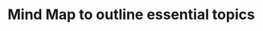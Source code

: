 # Mind Map to outline essential topics

<style>
* {
  margin: 0;
  padding: 0;
}
#mindmap {
  display: block;
  width: 70vw;
  height: 80vh;
}
</style>
<link rel="stylesheet" href="https://cdn.jsdelivr.net/npm/markmap-toolbar@0.15.4/dist/style.css">

<svg id="mindmap"></svg>
<script src="https://cdn.jsdelivr.net/npm/d3@7.8.5/dist/d3.min.js"></script><script src="https://cdn.jsdelivr.net/npm/markmap-view@0.15.4/dist/browser/index.js"></script><script src="https://cdn.jsdelivr.net/npm/markmap-toolbar@0.15.4/dist/index.js"></script><script>(()=>{setTimeout(()=>{const{markmap:M,mm:ge}=window,me=new M.Toolbar;me.attach(ge);const fe=me.render();fe.setAttribute("style","position:absolute;bottom:20px;right:20px"),document.body.append(fe)})})()</script><script>((F,I,R,H)=>{const X=F();window.mm=X.Markmap.create("svg#mindmap",(I||X.deriveOptions)(H),R)})(()=>window.markmap,null,{"type":"list_item","depth":0,"payload":{"lines":[0,1]},"content":"AWS Cloud Practitioner Study Notes","children":[{"type":"list_item","depth":1,"payload":{"lines":[1,2]},"content":"<a href=\"https://kananinirav.com/study-guide.html\">Study Guide</a>","children":[]},{"type":"list_item","depth":1,"payload":{"lines":[2,3]},"content":"<a href=\"https://kananinirav.com/sections/cloud_computing.html#cloud-computing\">Cloud Computing</a>","children":[{"type":"list_item","depth":2,"payload":{"lines":[3,4]},"content":"<a href=\"https://kananinirav.com/sections/cloud_computing.html#what-is-cloud-computing\">What is Cloud Computing?</a>","children":[{"type":"list_item","depth":3,"payload":{"lines":[4,5]},"content":"<a href=\"https://kananinirav.com/sections/cloud_computing.html#the-deployment-models-of-the-cloud\">The Deployment Models of the Cloud</a>","children":[]},{"type":"list_item","depth":3,"payload":{"lines":[5,6]},"content":"<a href=\"https://kananinirav.com/sections/cloud_computing.html#the-five-characteristics-of-cloud-computing\">The Five Characteristics of Cloud Computing</a>","children":[]},{"type":"list_item","depth":3,"payload":{"lines":[6,7]},"content":"<a href=\"https://kananinirav.com/sections/cloud_computing.html#six-advantages-of-cloud-computing\">Six Advantages of Cloud Computing</a>","children":[]},{"type":"list_item","depth":3,"payload":{"lines":[7,8]},"content":"<a href=\"https://kananinirav.com/sections/cloud_computing.html#problems-solved-by-the-cloud\">Problems solved by the Cloud</a>","children":[]},{"type":"list_item","depth":3,"payload":{"lines":[8,9]},"content":"<a href=\"https://kananinirav.com/sections/cloud_computing.html#types-of-cloud-computing\">Types of Cloud Computing</a>","children":[]},{"type":"list_item","depth":3,"payload":{"lines":[9,10]},"content":"<a href=\"https://kananinirav.com/sections/cloud_computing.html#example-of-cloud-computing-types\">Example of Cloud Computing Types</a>","children":[]},{"type":"list_item","depth":3,"payload":{"lines":[10,11]},"content":"<a href=\"https://kananinirav.com/sections/cloud_computing.html#pricing-of-the-cloud--quick-overview\">Pricing of the Cloud – Quick Overview</a>","children":[]},{"type":"list_item","depth":3,"payload":{"lines":[11,12]},"content":"<a href=\"https://kananinirav.com/sections/cloud_computing.html#aws-cloud-use-cases\">AWS Cloud Use Cases</a>","children":[]}]},{"type":"list_item","depth":2,"payload":{"lines":[12,13]},"content":"<a href=\"https://kananinirav.com/sections/cloud_computing.html#aws-global-infrastructure\">AWS Global Infrastructure</a>","children":[{"type":"list_item","depth":3,"payload":{"lines":[13,14]},"content":"<a href=\"https://kananinirav.com/sections/cloud_computing.html#aws-regions\">AWS Regions</a>","children":[]},{"type":"list_item","depth":3,"payload":{"lines":[14,15]},"content":"<a href=\"https://kananinirav.com/sections/cloud_computing.html#how-to-choose-an-aws-region\">How to choose an AWS Region?</a>","children":[]},{"type":"list_item","depth":3,"payload":{"lines":[15,16]},"content":"<a href=\"https://kananinirav.com/sections/cloud_computing.html#aws-availability-zones\">AWS Availability Zones</a>","children":[]},{"type":"list_item","depth":3,"payload":{"lines":[16,17]},"content":"<a href=\"https://kananinirav.com/sections/cloud_computing.html#aws-points-of-presence-edge-locations\">AWS Points of Presence (Edge Locations)</a>","children":[]}]},{"type":"list_item","depth":2,"payload":{"lines":[17,18]},"content":"<a href=\"https://kananinirav.com/sections/cloud_computing.html#tour-of-the-aws-console\">Tour of the AWS Console</a>","children":[]},{"type":"list_item","depth":2,"payload":{"lines":[18,19]},"content":"<a href=\"https://kananinirav.com/sections/cloud_computing.html#shared-responsibility-model\">Shared Responsibility Model</a>","children":[]}]},{"type":"list_item","depth":1,"payload":{"lines":[19,20]},"content":"<a href=\"https://kananinirav.com/sections/iam.html#iam-identity-access--management\">IAM: Identity Access &amp; Management</a>","children":[{"type":"list_item","depth":2,"payload":{"lines":[20,21]},"content":"<a href=\"https://kananinirav.com/sections/iam.html#what-is-iam\">What Is IAM?</a>","children":[{"type":"list_item","depth":3,"payload":{"lines":[21,22]},"content":"<a href=\"https://kananinirav.com/sections/iam.html#iam-users--groups\">IAM: Users &amp; Groups</a>","children":[]},{"type":"list_item","depth":3,"payload":{"lines":[22,23]},"content":"<a href=\"https://kananinirav.com/sections/iam.html#iam-permissions\">IAM: Permissions</a>","children":[]},{"type":"list_item","depth":3,"payload":{"lines":[23,24]},"content":"<a href=\"https://kananinirav.com/sections/iam.html#iam-policies-inheritance\">IAM Policies Inheritance</a>","children":[]},{"type":"list_item","depth":3,"payload":{"lines":[24,25]},"content":"<a href=\"https://kananinirav.com/sections/iam.html#iam-policies-structure\">IAM Policies Structure</a>","children":[]},{"type":"list_item","depth":3,"payload":{"lines":[25,26]},"content":"<a href=\"https://kananinirav.com/sections/iam.html#iam--password-policy\">IAM – Password Policy</a>","children":[]},{"type":"list_item","depth":3,"payload":{"lines":[26,27]},"content":"<a href=\"https://kananinirav.com/sections/iam.html#iam-roles-for-services\">IAM Roles for Services</a>","children":[]},{"type":"list_item","depth":3,"payload":{"lines":[27,28]},"content":"<a href=\"https://kananinirav.com/sections/iam.html#iam-security-tools\">IAM Security Tools</a>","children":[]},{"type":"list_item","depth":3,"payload":{"lines":[28,29]},"content":"<a href=\"https://kananinirav.com/sections/iam.html#iam-guidelines--best-practices\">IAM Guidelines &amp; Best Practices</a>","children":[]},{"type":"list_item","depth":3,"payload":{"lines":[29,30]},"content":"<a href=\"https://kananinirav.com/sections/iam.html#shared-responsibility-model-for-iam\">Shared Responsibility Model for IAM</a>","children":[]}]},{"type":"list_item","depth":2,"payload":{"lines":[30,31]},"content":"<a href=\"https://kananinirav.com/sections/iam.html#multi-factor-authentication---mfa\">Multi Factor Authentication - MFA</a>","children":[]},{"type":"list_item","depth":2,"payload":{"lines":[31,32]},"content":"<a href=\"https://kananinirav.com/sections/iam.html#mfa-devices-options-in-aws\">MFA devices options in AWS</a>","children":[]},{"type":"list_item","depth":2,"payload":{"lines":[32,33]},"content":"<a href=\"https://kananinirav.com/sections/iam.html#how-can-users-access-aws-\">How can users access AWS ?</a>","children":[]},{"type":"list_item","depth":2,"payload":{"lines":[33,34]},"content":"<a href=\"https://kananinirav.com/sections/iam.html#whats-the-aws-cli\">What’s the AWS CLI?</a>","children":[]},{"type":"list_item","depth":2,"payload":{"lines":[34,35]},"content":"<a href=\"https://kananinirav.com/sections/iam.html#whats-the-aws-sdk\">What’s the AWS SDK?</a>","children":[]},{"type":"list_item","depth":2,"payload":{"lines":[35,36]},"content":"<a href=\"https://kananinirav.com/sections/iam.html#iam-section--summary\">IAM Section – Summary</a>","children":[]}]},{"type":"list_item","depth":1,"payload":{"lines":[36,37]},"content":"<a href=\"https://kananinirav.com/sections/ec2.html#ec2-virtual-machines\">EC2: Virtual Machines</a>","children":[{"type":"list_item","depth":2,"payload":{"lines":[37,38]},"content":"<a href=\"https://kananinirav.com/sections/ec2.html#what-is-amazon-ec2\">What is Amazon EC2?</a>","children":[{"type":"list_item","depth":3,"payload":{"lines":[38,39]},"content":"<a href=\"https://kananinirav.com/sections/ec2.html#ec2-sizing--configuration-options\">EC2 sizing &amp; configuration options</a>","children":[]},{"type":"list_item","depth":3,"payload":{"lines":[39,40]},"content":"<a href=\"https://kananinirav.com/sections/ec2.html#ec2-user-data\">EC2 User Data</a>","children":[]},{"type":"list_item","depth":3,"payload":{"lines":[40,41]},"content":"<a href=\"https://kananinirav.com/sections/ec2.html#ec2-instance-types---overview\">EC2 Instance Types - Overview</a>","children":[{"type":"list_item","depth":4,"payload":{"lines":[41,42]},"content":"<a href=\"https://kananinirav.com/sections/ec2.html#general-purpose\">General Purpose</a>","children":[]},{"type":"list_item","depth":4,"payload":{"lines":[42,43]},"content":"<a href=\"https://kananinirav.com/sections/ec2.html#compute-optimized\">Compute Optimized</a>","children":[]},{"type":"list_item","depth":4,"payload":{"lines":[43,44]},"content":"<a href=\"https://kananinirav.com/sections/ec2.html#memory-optimized\">Memory Optimized</a>","children":[]},{"type":"list_item","depth":4,"payload":{"lines":[44,45]},"content":"<a href=\"https://kananinirav.com/sections/ec2.html#storage-optimized\">Storage Optimized</a>","children":[]}]},{"type":"list_item","depth":3,"payload":{"lines":[45,46]},"content":"<a href=\"https://kananinirav.com/sections/ec2.html#ec2-instance-types-example\">EC2 Instance Types: example</a>","children":[]}]},{"type":"list_item","depth":2,"payload":{"lines":[46,47]},"content":"<a href=\"https://kananinirav.com/sections/ec2.html#introduction-to-security-groups\">Introduction to Security Groups</a>","children":[{"type":"list_item","depth":3,"payload":{"lines":[47,48]},"content":"<a href=\"https://kananinirav.com/sections/ec2.html#deeper-dive\">Deeper Dive</a>","children":[]},{"type":"list_item","depth":3,"payload":{"lines":[48,49]},"content":"<a href=\"https://kananinirav.com/sections/ec2.html#security-groups-diagram\">Security Groups Diagram</a>","children":[]},{"type":"list_item","depth":3,"payload":{"lines":[49,50]},"content":"<a href=\"https://kananinirav.com/sections/ec2.html#good-to-know\">Good to know</a>","children":[]}]},{"type":"list_item","depth":2,"payload":{"lines":[50,51]},"content":"<a href=\"https://kananinirav.com/sections/ec2.html#classic-ports-to-know\">Classic Ports to know</a>","children":[]},{"type":"list_item","depth":2,"payload":{"lines":[51,52]},"content":"<a href=\"https://kananinirav.com/sections/ec2.html#ec2-instance-launch-types\">EC2 Instance Launch Types</a>","children":[{"type":"list_item","depth":3,"payload":{"lines":[52,53]},"content":"<a href=\"https://kananinirav.com/sections/ec2.html#on-demand-instance\">On Demand Instance</a>","children":[]},{"type":"list_item","depth":3,"payload":{"lines":[53,54]},"content":"<a href=\"https://kananinirav.com/sections/ec2.html#reserved-instances\">Reserved Instances</a>","children":[]},{"type":"list_item","depth":3,"payload":{"lines":[54,55]},"content":"<a href=\"https://kananinirav.com/sections/ec2.html#savings-plans\">Savings Plans</a>","children":[]},{"type":"list_item","depth":3,"payload":{"lines":[55,56]},"content":"<a href=\"https://kananinirav.com/sections/ec2.html#spot-instances\">Spot Instances</a>","children":[]},{"type":"list_item","depth":3,"payload":{"lines":[56,57]},"content":"<a href=\"https://kananinirav.com/sections/ec2.html#dedicated-hosts\">Dedicated Hosts</a>","children":[]},{"type":"list_item","depth":3,"payload":{"lines":[57,58]},"content":"<a href=\"https://kananinirav.com/sections/ec2.html#dedicated-instances\">Dedicated Instances</a>","children":[]},{"type":"list_item","depth":3,"payload":{"lines":[58,59]},"content":"<a href=\"https://kananinirav.com/sections/ec2.html#capacity-reservations\">Capacity Reservations</a>","children":[]}]},{"type":"list_item","depth":2,"payload":{"lines":[59,60]},"content":"<a href=\"https://kananinirav.com/sections/ec2.html#which-purchasing-option-is-right-for-me\">Which purchasing option is right for me?</a>","children":[]},{"type":"list_item","depth":2,"payload":{"lines":[60,61]},"content":"<a href=\"https://kananinirav.com/sections/ec2.html#price-comparison-example--m4large--us-east-1\">Price Comparison Example – m4.large – us-east-1</a>","children":[]},{"type":"list_item","depth":2,"payload":{"lines":[61,62]},"content":"<a href=\"https://kananinirav.com/sections/ec2.html#shared-responsibility-model-for-ec2\">Shared Responsibility Model for EC2</a>","children":[]},{"type":"list_item","depth":2,"payload":{"lines":[62,63]},"content":"<a href=\"https://kananinirav.com/sections/ec2.html#ec2-section--summary\">EC2 Section – Summary</a>","children":[]}]},{"type":"list_item","depth":1,"payload":{"lines":[63,64]},"content":"<a href=\"https://kananinirav.com/sections/ec2_storage.html#ec2-instance-storage\">EC2 Instance Storage</a>","children":[{"type":"list_item","depth":2,"payload":{"lines":[64,65]},"content":"<a href=\"https://kananinirav.com/sections/ec2_storage.html#ebs-volumes\">EBS Volumes</a>","children":[{"type":"list_item","depth":3,"payload":{"lines":[65,66]},"content":"<a href=\"https://kananinirav.com/sections/ec2_storage.html#whats-an-ebs-volume\">What’s an EBS Volume?</a>","children":[]},{"type":"list_item","depth":3,"payload":{"lines":[66,67]},"content":"<a href=\"https://kananinirav.com/sections/ec2_storage.html#ebs-volume\">EBS Volume</a>","children":[]},{"type":"list_item","depth":3,"payload":{"lines":[67,68]},"content":"<a href=\"https://kananinirav.com/sections/ec2_storage.html#ebs--delete-on-termination-attribute\">EBS – Delete on Termination attribute</a>","children":[]},{"type":"list_item","depth":3,"payload":{"lines":[68,69]},"content":"<a href=\"https://kananinirav.com/sections/ec2_storage.html#ebs-snapshots\">EBS Snapshots</a>","children":[]},{"type":"list_item","depth":3,"payload":{"lines":[69,70]},"content":"<a href=\"https://kananinirav.com/sections/ec2_storage.html#ebs-snapshots-features\">EBS Snapshots Features</a>","children":[]}]},{"type":"list_item","depth":2,"payload":{"lines":[70,71]},"content":"<a href=\"https://kananinirav.com/sections/ec2_storage.html#efs-elastic-file-system\">EFS: Elastic File System</a>","children":[]},{"type":"list_item","depth":2,"payload":{"lines":[71,72]},"content":"<a href=\"https://kananinirav.com/sections/ec2_storage.html#efs-infrequent-access-efs-ia\">EFS Infrequent Access (EFS-IA)</a>","children":[]},{"type":"list_item","depth":2,"payload":{"lines":[72,73]},"content":"<a href=\"https://kananinirav.com/sections/ec2_storage.html#amazon-fsx--overview\">Amazon FSx – Overview</a>","children":[{"type":"list_item","depth":3,"payload":{"lines":[73,74]},"content":"<a href=\"https://kananinirav.com/sections/ec2_storage.html#amazon-fsx-for-windows-file-server\">Amazon FSx for Windows File Server</a>","children":[]},{"type":"list_item","depth":3,"payload":{"lines":[74,75]},"content":"<a href=\"https://kananinirav.com/sections/ec2_storage.html#amazon-fsx-for-lustre\">Amazon FSx for Lustre</a>","children":[]}]},{"type":"list_item","depth":2,"payload":{"lines":[75,76]},"content":"<a href=\"https://kananinirav.com/sections/ec2_storage.html#ec2-instance-store\">EC2 Instance Store</a>","children":[]},{"type":"list_item","depth":2,"payload":{"lines":[76,77]},"content":"<a href=\"https://kananinirav.com/sections/ec2_storage.html#shared-responsibility-model-for-ec2-storage\">Shared Responsibility Model for EC2 Storage</a>","children":[]},{"type":"list_item","depth":2,"payload":{"lines":[77,78]},"content":"<a href=\"https://kananinirav.com/sections/ec2_storage.html#ami-overview\">AMI Overview</a>","children":[{"type":"list_item","depth":3,"payload":{"lines":[78,79]},"content":"<a href=\"https://kananinirav.com/sections/ec2_storage.html#ami-process-from-an-ec2-instance\">AMI Process (from an EC2 instance)</a>","children":[]}]},{"type":"list_item","depth":2,"payload":{"lines":[79,80]},"content":"<a href=\"https://kananinirav.com/sections/ec2_storage.html#ec2-image-builder\">EC2 Image Builder</a>","children":[]}]},{"type":"list_item","depth":1,"payload":{"lines":[80,81]},"content":"<a href=\"https://kananinirav.com/sections/elb_asg.html#elastic-load-balancing--auto-scaling-groups\">Elastic Load Balancing &amp; Auto Scaling Groups</a>","children":[{"type":"list_item","depth":2,"payload":{"lines":[81,82]},"content":"<a href=\"https://kananinirav.com/sections/elb_asg.html#scalability--high-availability\">Scalability &amp; High Availability</a>","children":[]},{"type":"list_item","depth":2,"payload":{"lines":[82,83]},"content":"<a href=\"https://kananinirav.com/sections/elb_asg.html#vertical-scalability\">Vertical Scalability</a>","children":[]},{"type":"list_item","depth":2,"payload":{"lines":[83,84]},"content":"<a href=\"https://kananinirav.com/sections/elb_asg.html#horizontal-scalability\">Horizontal Scalability</a>","children":[]},{"type":"list_item","depth":2,"payload":{"lines":[84,85]},"content":"<a href=\"https://kananinirav.com/sections/elb_asg.html#high-availability\">High Availability</a>","children":[]},{"type":"list_item","depth":2,"payload":{"lines":[85,86]},"content":"<a href=\"https://kananinirav.com/sections/elb_asg.html#high-availability--scalability-for-ec2\">High Availability &amp; Scalability For EC2</a>","children":[]},{"type":"list_item","depth":2,"payload":{"lines":[86,87]},"content":"<a href=\"https://kananinirav.com/sections/elb_asg.html#scalability-vs-elasticity-vs-agility\">Scalability vs Elasticity (vs Agility)</a>","children":[]},{"type":"list_item","depth":2,"payload":{"lines":[87,88]},"content":"<a href=\"https://kananinirav.com/sections/elb_asg.html#what-is-load-balancing\">What is load balancing?</a>","children":[{"type":"list_item","depth":3,"payload":{"lines":[88,89]},"content":"<a href=\"https://kananinirav.com/sections/elb_asg.html#why-use-a-load-balancer\">Why use a load balancer?</a>","children":[]},{"type":"list_item","depth":3,"payload":{"lines":[89,90]},"content":"<a href=\"https://kananinirav.com/sections/elb_asg.html#why-use-an-elastic-load-balancer\">Why use an Elastic Load Balancer?</a>","children":[]}]},{"type":"list_item","depth":2,"payload":{"lines":[90,91]},"content":"<a href=\"https://kananinirav.com/sections/elb_asg.html#whats-an-auto-scaling-group\">What’s an Auto Scaling Group?</a>","children":[{"type":"list_item","depth":3,"payload":{"lines":[91,92]},"content":"<a href=\"https://kananinirav.com/sections/elb_asg.html#auto-scaling-groups-scaling-strategies\">Auto Scaling Groups Scaling Strategies</a>","children":[]}]},{"type":"list_item","depth":2,"payload":{"lines":[92,93]},"content":"<a href=\"https://kananinirav.com/sections/elb_asg.html#elb--asg-summary\">ELB &amp; ASG Summary</a>","children":[]}]},{"type":"list_item","depth":1,"payload":{"lines":[93,94]},"content":"<a href=\"https://kananinirav.com/sections/s3.html#amazon-s3\">Amazon S3</a>","children":[{"type":"list_item","depth":2,"payload":{"lines":[94,95]},"content":"<a href=\"https://kananinirav.com/sections/s3.html#s3-use-cases\">S3 Use cases</a>","children":[]},{"type":"list_item","depth":2,"payload":{"lines":[95,96]},"content":"<a href=\"https://kananinirav.com/sections/s3.html#amazon-s3-overview---buckets\">Amazon S3 Overview - Buckets</a>","children":[]},{"type":"list_item","depth":2,"payload":{"lines":[96,97]},"content":"<a href=\"https://kananinirav.com/sections/s3.html#amazon-s3-overview---objects\">Amazon S3 Overview - Objects</a>","children":[]},{"type":"list_item","depth":2,"payload":{"lines":[97,98]},"content":"<a href=\"https://kananinirav.com/sections/s3.html#s3-security\">S3 Security</a>","children":[]},{"type":"list_item","depth":2,"payload":{"lines":[98,99]},"content":"<a href=\"https://kananinirav.com/sections/s3.html#s3-bucket-policies\">S3 Bucket Policies</a>","children":[]},{"type":"list_item","depth":2,"payload":{"lines":[99,100]},"content":"<a href=\"https://kananinirav.com/sections/s3.html#bucket-settings-for-block-public-access\">Bucket settings for Block Public Access</a>","children":[]},{"type":"list_item","depth":2,"payload":{"lines":[100,101]},"content":"<a href=\"https://kananinirav.com/sections/s3.html#s3-websites\">S3 Websites</a>","children":[]},{"type":"list_item","depth":2,"payload":{"lines":[101,102]},"content":"<a href=\"https://kananinirav.com/sections/s3.html#s3---versioning\">S3 - Versioning</a>","children":[]},{"type":"list_item","depth":2,"payload":{"lines":[102,103]},"content":"<a href=\"https://kananinirav.com/sections/s3.html#s3-access-logs\">S3 Access Logs</a>","children":[]},{"type":"list_item","depth":2,"payload":{"lines":[103,104]},"content":"<a href=\"https://kananinirav.com/sections/s3.html#s3-replication-crr--srr\">S3 Replication (CRR &amp; SRR)</a>","children":[]},{"type":"list_item","depth":2,"payload":{"lines":[104,105]},"content":"<a href=\"https://kananinirav.com/sections/s3.html#s3-storage-classes\">S3 Storage Classes</a>","children":[{"type":"list_item","depth":3,"payload":{"lines":[105,106]},"content":"<a href=\"https://kananinirav.com/sections/s3.html#s3-durability-and-availability\">S3 Durability and Availability</a>","children":[]},{"type":"list_item","depth":3,"payload":{"lines":[106,107]},"content":"<a href=\"https://kananinirav.com/sections/s3.html#s3-standard-general-purpose\">S3 Standard General Purpose</a>","children":[]},{"type":"list_item","depth":3,"payload":{"lines":[107,108]},"content":"<a href=\"https://kananinirav.com/sections/s3.html#s3-storage-classes---infrequent-access\">S3 Storage Classes - Infrequent Access</a>","children":[{"type":"list_item","depth":4,"payload":{"lines":[108,109]},"content":"<a href=\"https://kananinirav.com/sections/s3.html#s3-standard-infrequent-access-s3-standard-ia\">S3 Standard Infrequent Access (S3 Standard-IA)</a>","children":[]},{"type":"list_item","depth":4,"payload":{"lines":[109,110]},"content":"<a href=\"https://kananinirav.com/sections/s3.html#s3-one-zone-infrequent-access-s3-one-zone-ia\">S3 One Zone Infrequent Access (S3 One Zone-IA)</a>","children":[]}]},{"type":"list_item","depth":3,"payload":{"lines":[110,111]},"content":"<a href=\"https://kananinirav.com/sections/s3.html#amazon-s3-glacier-storage-classes\">Amazon S3 Glacier Storage Classes</a>","children":[{"type":"list_item","depth":4,"payload":{"lines":[111,112]},"content":"<a href=\"https://kananinirav.com/sections/s3.html#amazon-s3-glacier-instant-retrieval\">Amazon S3 Glacier Instant Retrieval</a>","children":[]},{"type":"list_item","depth":4,"payload":{"lines":[112,113]},"content":"<a href=\"https://kananinirav.com/sections/s3.html#amazon-s3-glacier-flexible-retrieval-formerly-amazon-s3-glacier\">Amazon S3 Glacier Flexible Retrieval (formerly Amazon S3 Glacier)</a>","children":[]},{"type":"list_item","depth":4,"payload":{"lines":[113,114]},"content":"<a href=\"https://kananinirav.com/sections/s3.html#amazon-s3-glacier-deep-archive---for-long-term-storage\">Amazon S3 Glacier Deep Archive - for long term storage</a>","children":[]}]},{"type":"list_item","depth":3,"payload":{"lines":[114,115]},"content":"<a href=\"https://kananinirav.com/sections/s3.html#s3-intelligent-tiering\">S3 Intelligent-Tiering</a>","children":[]}]},{"type":"list_item","depth":2,"payload":{"lines":[115,116]},"content":"<a href=\"https://kananinirav.com/sections/s3.html#s3-object-lock--glacier-vault-lock\">S3 Object Lock &amp; Glacier Vault Lock</a>","children":[]},{"type":"list_item","depth":2,"payload":{"lines":[116,117]},"content":"<a href=\"https://kananinirav.com/sections/s3.html#shared-responsibility-model-for-s3\">Shared Responsibility Model for S3</a>","children":[]},{"type":"list_item","depth":2,"payload":{"lines":[117,118]},"content":"<a href=\"https://kananinirav.com/sections/s3.html#aws-snow-family\">AWS Snow Family</a>","children":[{"type":"list_item","depth":3,"payload":{"lines":[118,119]},"content":"<a href=\"https://kananinirav.com/sections/s3.html#data-migrations-with-aws-snow-family\">Data Migrations with AWS Snow Family</a>","children":[]},{"type":"list_item","depth":3,"payload":{"lines":[119,120]},"content":"<a href=\"https://kananinirav.com/sections/s3.html#time-to-transfer\">Time to Transfer</a>","children":[]},{"type":"list_item","depth":3,"payload":{"lines":[120,121]},"content":"<a href=\"https://kananinirav.com/sections/s3.html#snowball-edge-for-data-transfers\">Snowball Edge (for data transfers)</a>","children":[]},{"type":"list_item","depth":3,"payload":{"lines":[121,122]},"content":"<a href=\"https://kananinirav.com/sections/s3.html#aws-snowcone\">AWS Snowcone</a>","children":[]},{"type":"list_item","depth":3,"payload":{"lines":[122,123]},"content":"<a href=\"https://kananinirav.com/sections/s3.html#aws-snowmobile\">AWS Snowmobile</a>","children":[]},{"type":"list_item","depth":3,"payload":{"lines":[123,124]},"content":"<a href=\"https://kananinirav.com/sections/s3.html#snow-family---usage-process\">Snow Family - Usage Process</a>","children":[]}]},{"type":"list_item","depth":2,"payload":{"lines":[124,125]},"content":"<a href=\"https://kananinirav.com/sections/s3.html#what-is-edge-computing\">What is Edge Computing?</a>","children":[]},{"type":"list_item","depth":2,"payload":{"lines":[125,126]},"content":"<a href=\"https://kananinirav.com/sections/s3.html#snow-family---edge-computing\">Snow Family - Edge Computing</a>","children":[]},{"type":"list_item","depth":2,"payload":{"lines":[126,127]},"content":"<a href=\"https://kananinirav.com/sections/s3.html#aws-opshub\">AWS OpsHub</a>","children":[]},{"type":"list_item","depth":2,"payload":{"lines":[127,128]},"content":"<a href=\"https://kananinirav.com/sections/s3.html#hybrid-cloud-for-storage\">Hybrid Cloud for Storage</a>","children":[]},{"type":"list_item","depth":2,"payload":{"lines":[128,129]},"content":"<a href=\"https://kananinirav.com/sections/s3.html#aws-storage-gateway\">AWS Storage Gateway</a>","children":[]},{"type":"list_item","depth":2,"payload":{"lines":[129,130]},"content":"<a href=\"https://kananinirav.com/sections/s3.html#amazon-s3---summary\">Amazon S3 - Summary</a>","children":[]}]},{"type":"list_item","depth":1,"payload":{"lines":[130,131]},"content":"<a href=\"https://kananinirav.com/sections/databases.html#databases--analytics\">Databases &amp; Analytics</a>","children":[{"type":"list_item","depth":2,"payload":{"lines":[131,132]},"content":"<a href=\"https://kananinirav.com/sections/databases.html#databases-intro\">Databases Intro</a>","children":[]},{"type":"list_item","depth":2,"payload":{"lines":[132,133]},"content":"<a href=\"https://kananinirav.com/sections/databases.html#relational-databases\">Relational Databases</a>","children":[]},{"type":"list_item","depth":2,"payload":{"lines":[133,134]},"content":"<a href=\"https://kananinirav.com/sections/databases.html#nosql-databases\">NoSQL Databases</a>","children":[{"type":"list_item","depth":3,"payload":{"lines":[134,135]},"content":"<a href=\"https://kananinirav.com/sections/databases.html#nosql-data-example-json\">NoSQL data example: JSON</a>","children":[]}]},{"type":"list_item","depth":2,"payload":{"lines":[135,136]},"content":"<a href=\"https://kananinirav.com/sections/databases.html#databases--shared-responsibility-on-aws\">Databases &amp; Shared Responsibility on AWS</a>","children":[]},{"type":"list_item","depth":2,"payload":{"lines":[136,137]},"content":"<a href=\"https://kananinirav.com/sections/databases.html#aws-rds-overview\">AWS RDS Overview</a>","children":[{"type":"list_item","depth":3,"payload":{"lines":[137,138]},"content":"<a href=\"https://kananinirav.com/sections/databases.html#advantage-over-using-rds-versus-deploying-db-on-ec2\">Advantage over using RDS versus deploying DB on EC2</a>","children":[]},{"type":"list_item","depth":3,"payload":{"lines":[138,139]},"content":"<a href=\"https://kananinirav.com/sections/databases.html#rds-deployments-read-replicas-multi-az\">RDS Deployments: Read Replicas, Multi-AZ</a>","children":[]},{"type":"list_item","depth":3,"payload":{"lines":[139,140]},"content":"<a href=\"https://kananinirav.com/sections/databases.html#rds-deployments-multi-region\">RDS Deployments: Multi-Region</a>","children":[]}]},{"type":"list_item","depth":2,"payload":{"lines":[140,141]},"content":"<a href=\"https://kananinirav.com/sections/databases.html#amazon-aurora\">Amazon Aurora</a>","children":[]},{"type":"list_item","depth":2,"payload":{"lines":[141,142]},"content":"<a href=\"https://kananinirav.com/sections/databases.html#amazon-elasticache-overview\">Amazon ElastiCache Overview</a>","children":[]},{"type":"list_item","depth":2,"payload":{"lines":[142,143]},"content":"<a href=\"https://kananinirav.com/sections/databases.html#dynamodb\">DynamoDB</a>","children":[{"type":"list_item","depth":3,"payload":{"lines":[143,144]},"content":"<a href=\"https://kananinirav.com/sections/databases.html#dynamodb-accelerator---dax\">DynamoDB Accelerator - DAX</a>","children":[]},{"type":"list_item","depth":3,"payload":{"lines":[144,145]},"content":"<a href=\"https://kananinirav.com/sections/databases.html#dynamodb---global-tables\">DynamoDB - Global Tables</a>","children":[]}]},{"type":"list_item","depth":2,"payload":{"lines":[145,146]},"content":"<a href=\"https://kananinirav.com/sections/databases.html#redshift-overview\">Redshift Overview</a>","children":[]},{"type":"list_item","depth":2,"payload":{"lines":[146,147]},"content":"<a href=\"https://kananinirav.com/sections/databases.html#amazon-emr\">Amazon EMR</a>","children":[]},{"type":"list_item","depth":2,"payload":{"lines":[147,148]},"content":"<a href=\"https://kananinirav.com/sections/databases.html#amazon-athena\">Amazon Athena</a>","children":[]},{"type":"list_item","depth":2,"payload":{"lines":[148,149]},"content":"<a href=\"https://kananinirav.com/sections/databases.html#amazon-quicksight\">Amazon QuickSight</a>","children":[]},{"type":"list_item","depth":2,"payload":{"lines":[149,150]},"content":"<a href=\"https://kananinirav.com/sections/databases.html#documentdb\">DocumentDB</a>","children":[]},{"type":"list_item","depth":2,"payload":{"lines":[150,151]},"content":"<a href=\"https://kananinirav.com/sections/databases.html#amazon-neptune\">Amazon Neptune</a>","children":[]},{"type":"list_item","depth":2,"payload":{"lines":[151,152]},"content":"<a href=\"https://kananinirav.com/sections/databases.html#amazon-qldb\">Amazon QLDB</a>","children":[]},{"type":"list_item","depth":2,"payload":{"lines":[152,153]},"content":"<a href=\"https://kananinirav.com/sections/databases.html#amazon-managed-blockchain\">Amazon Managed Blockchain</a>","children":[]},{"type":"list_item","depth":2,"payload":{"lines":[153,154]},"content":"<a href=\"https://kananinirav.com/sections/databases.html#aws-glue\">AWS Glue</a>","children":[]},{"type":"list_item","depth":2,"payload":{"lines":[154,155]},"content":"<a href=\"https://kananinirav.com/sections/databases.html#dms---database-migration-service\">DMS - Database Migration Service</a>","children":[]},{"type":"list_item","depth":2,"payload":{"lines":[155,156]},"content":"<a href=\"https://kananinirav.com/sections/databases.html#databases--analytics-summary\">Databases &amp; Analytics Summary</a>","children":[]}]},{"type":"list_item","depth":1,"payload":{"lines":[156,157]},"content":"<a href=\"https://kananinirav.com/sections/other_compute.html#other-compute\">Other Compute</a>","children":[{"type":"list_item","depth":2,"payload":{"lines":[157,158]},"content":"<a href=\"https://kananinirav.com/sections/other_compute.html#what-is-docker\">What is Docker?</a>","children":[{"type":"list_item","depth":3,"payload":{"lines":[158,159]},"content":"<a href=\"https://kananinirav.com/sections/other_compute.html#where-docker-images-are-stored\">Where Docker images are stored?</a>","children":[]},{"type":"list_item","depth":3,"payload":{"lines":[159,160]},"content":"<a href=\"https://kananinirav.com/sections/other_compute.html#docker-versus-virtual-machines\">Docker versus Virtual Machines</a>","children":[]}]},{"type":"list_item","depth":2,"payload":{"lines":[160,161]},"content":"<a href=\"https://kananinirav.com/sections/other_compute.html#ecs\">ECS</a>","children":[]},{"type":"list_item","depth":2,"payload":{"lines":[161,162]},"content":"<a href=\"https://kananinirav.com/sections/other_compute.html#fargate\">Fargate</a>","children":[]},{"type":"list_item","depth":2,"payload":{"lines":[162,163]},"content":"<a href=\"https://kananinirav.com/sections/other_compute.html#ecr\">ECR</a>","children":[]},{"type":"list_item","depth":2,"payload":{"lines":[163,164]},"content":"<a href=\"https://kananinirav.com/sections/other_compute.html#whats-serverless\">What’s serverless?</a>","children":[]},{"type":"list_item","depth":2,"payload":{"lines":[164,165]},"content":"<a href=\"https://kananinirav.com/sections/other_compute.html#why-aws-lambda-\">Why AWS Lambda ?</a>","children":[{"type":"list_item","depth":3,"payload":{"lines":[165,166]},"content":"<a href=\"https://kananinirav.com/sections/other_compute.html#benefits-of-aws-lambda\">Benefits of AWS Lambda</a>","children":[]},{"type":"list_item","depth":3,"payload":{"lines":[166,167]},"content":"<a href=\"https://kananinirav.com/sections/other_compute.html#aws-lambda-language-support\">AWS Lambda language support</a>","children":[]},{"type":"list_item","depth":3,"payload":{"lines":[167,168]},"content":"<a href=\"https://kananinirav.com/sections/other_compute.html#aws-lambda-pricing-example\">AWS Lambda Pricing: example</a>","children":[]}]},{"type":"list_item","depth":2,"payload":{"lines":[168,169]},"content":"<a href=\"https://kananinirav.com/sections/other_compute.html#amazon-api-gateway\">Amazon API Gateway</a>","children":[]},{"type":"list_item","depth":2,"payload":{"lines":[169,170]},"content":"<a href=\"https://kananinirav.com/sections/other_compute.html#aws-batch\">AWS Batch</a>","children":[]},{"type":"list_item","depth":2,"payload":{"lines":[170,171]},"content":"<a href=\"https://kananinirav.com/sections/other_compute.html#batch-vs-lambda\">Batch vs Lambda</a>","children":[]},{"type":"list_item","depth":2,"payload":{"lines":[171,172]},"content":"<a href=\"https://kananinirav.com/sections/other_compute.html#amazon-lightsail\">Amazon Lightsail</a>","children":[]},{"type":"list_item","depth":2,"payload":{"lines":[172,173]},"content":"<a href=\"https://kananinirav.com/sections/other_compute.html#lambda-summary\">Lambda Summary</a>","children":[]},{"type":"list_item","depth":2,"payload":{"lines":[173,174]},"content":"<a href=\"https://kananinirav.com/sections/other_compute.html#other-compute-summary\">Other Compute Summary</a>","children":[]}]},{"type":"list_item","depth":1,"payload":{"lines":[174,175]},"content":"<a href=\"https://kananinirav.com/sections/deploying.html#deploying-and-managing-infrastructure-at-scale\">Deploying and Managing Infrastructure at Scale</a>","children":[{"type":"list_item","depth":2,"payload":{"lines":[175,176]},"content":"<a href=\"https://kananinirav.com/sections/deploying.html#what-is-cloudformation\">What is CloudFormation?</a>","children":[{"type":"list_item","depth":3,"payload":{"lines":[176,177]},"content":"<a href=\"https://kananinirav.com/sections/deploying.html#benefits-of-aws-cloudformation\">Benefits of AWS CloudFormation</a>","children":[]},{"type":"list_item","depth":3,"payload":{"lines":[177,178]},"content":"<a href=\"https://kananinirav.com/sections/deploying.html#cloudformation-stack-designer\">CloudFormation Stack Designer</a>","children":[]}]},{"type":"list_item","depth":2,"payload":{"lines":[178,179]},"content":"<a href=\"https://kananinirav.com/sections/deploying.html#aws-cloud-development-kit-cdk\">AWS Cloud Development Kit (CDK)</a>","children":[{"type":"list_item","depth":3,"payload":{"lines":[179,180]},"content":"<a href=\"https://kananinirav.com/sections/deploying.html#example-of-aws-cdk-python\">Example of AWS CDK (Python)</a>","children":[]}]},{"type":"list_item","depth":2,"payload":{"lines":[180,181]},"content":"<a href=\"https://kananinirav.com/sections/deploying.html#developer-problems-on-aws\">Developer problems on AWS</a>","children":[]},{"type":"list_item","depth":2,"payload":{"lines":[181,182]},"content":"<a href=\"https://kananinirav.com/sections/deploying.html#typical-architecture-web-app-3-tier\">Typical architecture: Web App 3-tier</a>","children":[]},{"type":"list_item","depth":2,"payload":{"lines":[182,183]},"content":"<a href=\"https://kananinirav.com/sections/deploying.html#aws-elastic-beanstalk-overview\">AWS Elastic Beanstalk Overview</a>","children":[{"type":"list_item","depth":3,"payload":{"lines":[183,184]},"content":"<a href=\"https://kananinirav.com/sections/deploying.html#elastic-beanstalk-vs-cloudformation\">Elastic Beanstalk vs CloudFormation</a>","children":[]},{"type":"list_item","depth":3,"payload":{"lines":[184,185]},"content":"<a href=\"https://kananinirav.com/sections/deploying.html#elastic-beanstalk---health-monitoring\">Elastic Beanstalk - Health Monitoring</a>","children":[]}]},{"type":"list_item","depth":2,"payload":{"lines":[185,186]},"content":"<a href=\"https://kananinirav.com/sections/deploying.html#aws-codedeploy\">AWS CodeDeploy</a>","children":[]},{"type":"list_item","depth":2,"payload":{"lines":[186,187]},"content":"<a href=\"https://kananinirav.com/sections/deploying.html#aws-codecommit\">AWS CodeCommit</a>","children":[]},{"type":"list_item","depth":2,"payload":{"lines":[187,188]},"content":"<a href=\"https://kananinirav.com/sections/deploying.html#aws-codebuild\">AWS CodeBuild</a>","children":[]},{"type":"list_item","depth":2,"payload":{"lines":[188,189]},"content":"<a href=\"https://kananinirav.com/sections/deploying.html#aws-codepipeline\">AWS CodePipeline</a>","children":[]},{"type":"list_item","depth":2,"payload":{"lines":[189,190]},"content":"<a href=\"https://kananinirav.com/sections/deploying.html#aws-codeartifact\">AWS CodeArtifact</a>","children":[]},{"type":"list_item","depth":2,"payload":{"lines":[190,191]},"content":"<a href=\"https://kananinirav.com/sections/deploying.html#aws-codestar\">AWS CodeStar</a>","children":[]},{"type":"list_item","depth":2,"payload":{"lines":[191,192]},"content":"<a href=\"https://kananinirav.com/sections/deploying.html#aws-cloud9\">AWS Cloud9</a>","children":[]},{"type":"list_item","depth":2,"payload":{"lines":[192,193]},"content":"<a href=\"https://kananinirav.com/sections/deploying.html#aws-systems-manager-ssm\">AWS Systems Manager (SSM)</a>","children":[{"type":"list_item","depth":3,"payload":{"lines":[193,194]},"content":"<a href=\"https://kananinirav.com/sections/deploying.html#how-systems-manager-works\">How Systems Manager works</a>","children":[]},{"type":"list_item","depth":3,"payload":{"lines":[194,195]},"content":"<a href=\"https://kananinirav.com/sections/deploying.html#systems-manager---ssm-session-manager\">Systems Manager - SSM Session Manager</a>","children":[]}]},{"type":"list_item","depth":2,"payload":{"lines":[195,196]},"content":"<a href=\"https://kananinirav.com/sections/deploying.html#aws-opsworks\">AWS OpsWorks</a>","children":[{"type":"list_item","depth":3,"payload":{"lines":[196,197]},"content":"<a href=\"https://kananinirav.com/sections/deploying.html#opsworks-architecture\">OpsWorks Architecture</a>","children":[]}]},{"type":"list_item","depth":2,"payload":{"lines":[197,198]},"content":"<a href=\"https://kananinirav.com/sections/deploying.html#deployment---summary\">Deployment - Summary</a>","children":[]},{"type":"list_item","depth":2,"payload":{"lines":[198,199]},"content":"<a href=\"https://kananinirav.com/sections/deploying.html#developer-services---summary\">Developer Services - Summary</a>","children":[]}]},{"type":"list_item","depth":1,"payload":{"lines":[199,200]},"content":"<a href=\"https://kananinirav.com/sections/global_infrastructure.html#global-infrastructure\">Global Infrastructure</a>","children":[{"type":"list_item","depth":2,"payload":{"lines":[200,201]},"content":"<a href=\"https://kananinirav.com/sections/global_infrastructure.html#why-make-a-global-application\">Why make a global application?</a>","children":[{"type":"list_item","depth":3,"payload":{"lines":[201,202]},"content":"<a href=\"https://kananinirav.com/sections/global_infrastructure.html#global-aws-infrastructure\">Global AWS Infrastructure</a>","children":[]},{"type":"list_item","depth":3,"payload":{"lines":[202,203]},"content":"<a href=\"https://kananinirav.com/sections/global_infrastructure.html#global-applications-in-aws\">Global Applications in AWS</a>","children":[]}]},{"type":"list_item","depth":2,"payload":{"lines":[203,204]},"content":"<a href=\"https://kananinirav.com/sections/global_infrastructure.html#amazon-route-53-overview\">Amazon Route 53 Overview</a>","children":[{"type":"list_item","depth":3,"payload":{"lines":[204,205]},"content":"<a href=\"https://kananinirav.com/sections/global_infrastructure.html#route-53---diagram-for-a-record\">Route 53 - Diagram for A Record</a>","children":[]}]},{"type":"list_item","depth":2,"payload":{"lines":[205,206]},"content":"<a href=\"https://kananinirav.com/sections/global_infrastructure.html#route-53-routing-policies\">Route 53 Routing Policies</a>","children":[{"type":"list_item","depth":3,"payload":{"lines":[206,207]},"content":"<a href=\"https://kananinirav.com/sections/global_infrastructure.html#simple-routing-policy\">simple routing policy</a>","children":[]},{"type":"list_item","depth":3,"payload":{"lines":[207,208]},"content":"<a href=\"https://kananinirav.com/sections/global_infrastructure.html#weighted-routing-policy\">weighted routing policy</a>","children":[]},{"type":"list_item","depth":3,"payload":{"lines":[208,209]},"content":"<a href=\"https://kananinirav.com/sections/global_infrastructure.html#latency-routing-policy\">latency routing policy</a>","children":[]},{"type":"list_item","depth":3,"payload":{"lines":[209,210]},"content":"<a href=\"https://kananinirav.com/sections/global_infrastructure.html#failover-routing-policy\">failover routing policy</a>","children":[]}]},{"type":"list_item","depth":2,"payload":{"lines":[210,211]},"content":"<a href=\"https://kananinirav.com/sections/global_infrastructure.html#aws-cloudfront\">AWS CloudFront</a>","children":[{"type":"list_item","depth":3,"payload":{"lines":[211,212]},"content":"<a href=\"https://kananinirav.com/sections/global_infrastructure.html#cloudfront---origins\">CloudFront - Origins</a>","children":[]},{"type":"list_item","depth":3,"payload":{"lines":[212,213]},"content":"<a href=\"https://kananinirav.com/sections/global_infrastructure.html#cloudfront-vs-s3-cross-region-replication\">CloudFront vs S3 Cross Region Replication</a>","children":[]},{"type":"list_item","depth":3,"payload":{"lines":[213,214]},"content":"<a href=\"https://kananinirav.com/sections/global_infrastructure.html#s3-transfer-acceleration\">S3 Transfer Acceleration</a>","children":[]}]},{"type":"list_item","depth":2,"payload":{"lines":[214,215]},"content":"<a href=\"https://kananinirav.com/sections/global_infrastructure.html#aws-global-accelerator\">AWS Global Accelerator</a>","children":[{"type":"list_item","depth":3,"payload":{"lines":[215,216]},"content":"<a href=\"https://kananinirav.com/sections/global_infrastructure.html#aws-global-accelerator-vs-cloudfront\">AWS Global Accelerator vs CloudFront</a>","children":[]}]},{"type":"list_item","depth":2,"payload":{"lines":[216,217]},"content":"<a href=\"https://kananinirav.com/sections/global_infrastructure.html#aws-outposts\">AWS Outposts</a>","children":[{"type":"list_item","depth":3,"payload":{"lines":[217,218]},"content":"<a href=\"https://kananinirav.com/sections/global_infrastructure.html#aws-outposts-benefits\">AWS Outposts Benefits</a>","children":[]}]},{"type":"list_item","depth":2,"payload":{"lines":[218,219]},"content":"<a href=\"https://kananinirav.com/sections/global_infrastructure.html#aws-wavelength\">AWS WaveLength</a>","children":[]},{"type":"list_item","depth":2,"payload":{"lines":[219,220]},"content":"<a href=\"https://kananinirav.com/sections/global_infrastructure.html#aws-local-zones\">AWS Local Zones</a>","children":[]},{"type":"list_item","depth":2,"payload":{"lines":[220,221]},"content":"<a href=\"https://kananinirav.com/sections/global_infrastructure.html#global-applications---summary\">Global Applications - Summary</a>","children":[]}]},{"type":"list_item","depth":1,"payload":{"lines":[221,222]},"content":"<a href=\"https://kananinirav.com/sections/cloud_integration.html#cloud-integration\">Cloud Integration</a>","children":[{"type":"list_item","depth":2,"payload":{"lines":[222,223]},"content":"<a href=\"https://kananinirav.com/sections/cloud_integration.html#section-introduction\">Section Introduction</a>","children":[]},{"type":"list_item","depth":2,"payload":{"lines":[223,224]},"content":"<a href=\"https://kananinirav.com/sections/cloud_integration.html#amazon-sqs---simple-queue-service\">Amazon SQS - Simple Queue Service</a>","children":[]},{"type":"list_item","depth":2,"payload":{"lines":[224,225]},"content":"<a href=\"https://kananinirav.com/sections/cloud_integration.html#amazon-kinesis\">Amazon Kinesis</a>","children":[]},{"type":"list_item","depth":2,"payload":{"lines":[225,226]},"content":"<a href=\"https://kananinirav.com/sections/cloud_integration.html#amazon-sns\">Amazon SNS</a>","children":[]},{"type":"list_item","depth":2,"payload":{"lines":[226,227]},"content":"<a href=\"https://kananinirav.com/sections/cloud_integration.html#amazon-mq\">Amazon MQ</a>","children":[]},{"type":"list_item","depth":2,"payload":{"lines":[227,228]},"content":"<a href=\"https://kananinirav.com/sections/cloud_integration.html#integration---summary\">Integration - Summary</a>","children":[]}]},{"type":"list_item","depth":1,"payload":{"lines":[228,229]},"content":"<a href=\"https://kananinirav.com/sections/cloud_monitoring.html#cloud-monitoring\">Cloud Monitoring</a>","children":[{"type":"list_item","depth":2,"payload":{"lines":[229,230]},"content":"<a href=\"https://kananinirav.com/sections/cloud_monitoring.html#amazon-cloudwatch\">Amazon CloudWatch</a>","children":[{"type":"list_item","depth":3,"payload":{"lines":[230,231]},"content":"<a href=\"https://kananinirav.com/sections/cloud_monitoring.html#important-metrics\">Important Metrics</a>","children":[]},{"type":"list_item","depth":3,"payload":{"lines":[231,232]},"content":"<a href=\"https://kananinirav.com/sections/cloud_monitoring.html#amazon-cloudwatch-alarms\">Amazon CloudWatch Alarms</a>","children":[]},{"type":"list_item","depth":3,"payload":{"lines":[232,233]},"content":"<a href=\"https://kananinirav.com/sections/cloud_monitoring.html#amazon-cloudwatch-logs\">Amazon CloudWatch Logs</a>","children":[{"type":"list_item","depth":4,"payload":{"lines":[233,234]},"content":"<a href=\"https://kananinirav.com/sections/cloud_monitoring.html#cloudwatch-logs-for-ec2\">CloudWatch Logs for EC2</a>","children":[]}]},{"type":"list_item","depth":3,"payload":{"lines":[234,235]},"content":"<a href=\"https://kananinirav.com/sections/cloud_monitoring.html#amazon-cloudwatch-events\">Amazon CloudWatch Events</a>","children":[]},{"type":"list_item","depth":3,"payload":{"lines":[235,236]},"content":"<a href=\"https://kananinirav.com/sections/cloud_monitoring.html#amazon-eventbridge\">Amazon EventBridge</a>","children":[]}]},{"type":"list_item","depth":2,"payload":{"lines":[236,237]},"content":"<a href=\"https://kananinirav.com/sections/cloud_monitoring.html#aws-cloudtrail\">AWS CloudTrail</a>","children":[{"type":"list_item","depth":3,"payload":{"lines":[237,238]},"content":"<a href=\"https://kananinirav.com/sections/cloud_monitoring.html#cloudtrail-events\">CloudTrail Events</a>","children":[]},{"type":"list_item","depth":3,"payload":{"lines":[238,239]},"content":"<a href=\"https://kananinirav.com/sections/cloud_monitoring.html#cloudtrail-insights-events\">CloudTrail Insights Events</a>","children":[]},{"type":"list_item","depth":3,"payload":{"lines":[239,240]},"content":"<a href=\"https://kananinirav.com/sections/cloud_monitoring.html#cloudtrail-events-retention\">CloudTrail Events Retention</a>","children":[]}]},{"type":"list_item","depth":2,"payload":{"lines":[240,241]},"content":"<a href=\"https://kananinirav.com/sections/cloud_monitoring.html#aws-x-ray\">AWS X-Ray</a>","children":[{"type":"list_item","depth":3,"payload":{"lines":[241,242]},"content":"<a href=\"https://kananinirav.com/sections/cloud_monitoring.html#aws-x-ray-advantages\">AWS X-Ray advantages</a>","children":[]}]},{"type":"list_item","depth":2,"payload":{"lines":[242,243]},"content":"<a href=\"https://kananinirav.com/sections/cloud_monitoring.html#amazon-codeguru\">Amazon CodeGuru</a>","children":[{"type":"list_item","depth":3,"payload":{"lines":[243,244]},"content":"<a href=\"https://kananinirav.com/sections/cloud_monitoring.html#amazon-codeguru-reviewer\">Amazon CodeGuru Reviewer</a>","children":[]},{"type":"list_item","depth":3,"payload":{"lines":[244,245]},"content":"<a href=\"https://kananinirav.com/sections/cloud_monitoring.html#amazon-codeguru-profiler\">Amazon CodeGuru Profiler</a>","children":[]}]},{"type":"list_item","depth":2,"payload":{"lines":[245,246]},"content":"<a href=\"https://kananinirav.com/sections/cloud_monitoring.html#aws-status---service-health-dashboard\">AWS Status - Service Health Dashboard</a>","children":[]},{"type":"list_item","depth":2,"payload":{"lines":[246,247]},"content":"<a href=\"https://kananinirav.com/sections/cloud_monitoring.html#aws-personal-health-dashboard\">AWS Personal Health Dashboard</a>","children":[]},{"type":"list_item","depth":2,"payload":{"lines":[247,248]},"content":"<a href=\"https://kananinirav.com/sections/cloud_monitoring.html#cloud-monitoring-summary\">Cloud Monitoring Summary</a>","children":[]}]},{"type":"list_item","depth":1,"payload":{"lines":[248,249]},"content":"<a href=\"https://kananinirav.com/sections/vpc.html#vpc\">VPC</a>","children":[{"type":"list_item","depth":2,"payload":{"lines":[249,250]},"content":"<a href=\"https://kananinirav.com/sections/vpc.html#vpc--subnets-primer\">VPC &amp; Subnets Primer</a>","children":[]},{"type":"list_item","depth":2,"payload":{"lines":[250,251]},"content":"<a href=\"https://kananinirav.com/sections/vpc.html#internet-gateway--nat-gateways\">Internet Gateway &amp; NAT Gateways</a>","children":[]},{"type":"list_item","depth":2,"payload":{"lines":[251,252]},"content":"<a href=\"https://kananinirav.com/sections/vpc.html#network-acl--security-groups\">Network ACL &amp; Security Groups</a>","children":[{"type":"list_item","depth":3,"payload":{"lines":[252,253]},"content":"<a href=\"https://kananinirav.com/sections/vpc.html#network-acls-vs-security-groups\">Network ACLs vs Security Groups</a>","children":[]}]},{"type":"list_item","depth":2,"payload":{"lines":[253,254]},"content":"<a href=\"https://kananinirav.com/sections/vpc.html#vpc-flow-logs\">VPC Flow Logs</a>","children":[]},{"type":"list_item","depth":2,"payload":{"lines":[254,255]},"content":"<a href=\"https://kananinirav.com/sections/vpc.html#vpc-peering\">VPC Peering</a>","children":[]},{"type":"list_item","depth":2,"payload":{"lines":[255,256]},"content":"<a href=\"https://kananinirav.com/sections/vpc.html#vpc-endpoints\">VPC Endpoints</a>","children":[]},{"type":"list_item","depth":2,"payload":{"lines":[256,257]},"content":"<a href=\"https://kananinirav.com/sections/vpc.html#site-to-site-vpn--direct-connect\">Site to Site VPN &amp; Direct Connect</a>","children":[]},{"type":"list_item","depth":2,"payload":{"lines":[257,258]},"content":"<a href=\"https://kananinirav.com/sections/vpc.html#transit-gateway\">Transit Gateway</a>","children":[]},{"type":"list_item","depth":2,"payload":{"lines":[258,259]},"content":"<a href=\"https://kananinirav.com/sections/vpc.html#vpc-summary\">VPC Summary</a>","children":[]}]},{"type":"list_item","depth":1,"payload":{"lines":[259,260]},"content":"<a href=\"https://kananinirav.com/sections/security_compliance.html#security--compliance\">Security &amp; Compliance</a>","children":[{"type":"list_item","depth":2,"payload":{"lines":[260,261]},"content":"<a href=\"https://kananinirav.com/sections/security_compliance.html#aws-shared-responsibility-model\">AWS Shared Responsibility Model</a>","children":[{"type":"list_item","depth":3,"payload":{"lines":[261,262]},"content":"<a href=\"https://kananinirav.com/sections/security_compliance.html#example-for-rds\">Example, for RDS</a>","children":[]},{"type":"list_item","depth":3,"payload":{"lines":[262,263]},"content":"<a href=\"https://kananinirav.com/sections/security_compliance.html#example-for-s3\">Example, for S3</a>","children":[]}]},{"type":"list_item","depth":2,"payload":{"lines":[263,264]},"content":"<a href=\"https://kananinirav.com/sections/security_compliance.html#ddos-protection-on-aws\">DDOS Protection on AWS</a>","children":[]},{"type":"list_item","depth":2,"payload":{"lines":[264,265]},"content":"<a href=\"https://kananinirav.com/sections/security_compliance.html#aws-shield\">AWS Shield</a>","children":[]},{"type":"list_item","depth":2,"payload":{"lines":[265,266]},"content":"<a href=\"https://kananinirav.com/sections/security_compliance.html#aws-waf---web-application-firewall\">AWS WAF - Web Application Firewall</a>","children":[]},{"type":"list_item","depth":2,"payload":{"lines":[266,267]},"content":"<a href=\"https://kananinirav.com/sections/security_compliance.html#penetration-testing-on-aws-cloud\">Penetration Testing on AWS Cloud</a>","children":[]},{"type":"list_item","depth":2,"payload":{"lines":[267,268]},"content":"<a href=\"https://kananinirav.com/sections/security_compliance.html#data-at-rest-vs-data-in-transit\">Data at rest vs. Data in transit</a>","children":[]},{"type":"list_item","depth":2,"payload":{"lines":[268,269]},"content":"<a href=\"https://kananinirav.com/sections/security_compliance.html#aws-kms-key-management-service\">AWS KMS (Key Management Service)</a>","children":[]},{"type":"list_item","depth":2,"payload":{"lines":[269,270]},"content":"<a href=\"https://kananinirav.com/sections/security_compliance.html#cloudhsm\">CloudHSM</a>","children":[]},{"type":"list_item","depth":2,"payload":{"lines":[270,271]},"content":"<a href=\"https://kananinirav.com/sections/security_compliance.html#types-of-customer-master-keys-cmk\">Types of Customer Master Keys: CMK</a>","children":[{"type":"list_item","depth":3,"payload":{"lines":[271,272]},"content":"<a href=\"https://kananinirav.com/sections/security_compliance.html#customer-managed-cmk\">Customer Managed CMK</a>","children":[]},{"type":"list_item","depth":3,"payload":{"lines":[272,273]},"content":"<a href=\"https://kananinirav.com/sections/security_compliance.html#aws-managed-cmk\">AWS managed CMK</a>","children":[]},{"type":"list_item","depth":3,"payload":{"lines":[273,274]},"content":"<a href=\"https://kananinirav.com/sections/security_compliance.html#aws-owned-cmk\">AWS owned CMK</a>","children":[]},{"type":"list_item","depth":3,"payload":{"lines":[274,275]},"content":"<a href=\"https://kananinirav.com/sections/security_compliance.html#cloudhsm-keys-custom-keystore\">CloudHSM Keys (custom keystore)</a>","children":[]}]},{"type":"list_item","depth":2,"payload":{"lines":[275,276]},"content":"<a href=\"https://kananinirav.com/sections/security_compliance.html#aws-certificate-manager-acm\">AWS Certificate Manager (ACM)</a>","children":[]},{"type":"list_item","depth":2,"payload":{"lines":[276,277]},"content":"<a href=\"https://kananinirav.com/sections/security_compliance.html#aws-secrets-manager\">AWS Secrets Manager</a>","children":[]},{"type":"list_item","depth":2,"payload":{"lines":[277,278]},"content":"<a href=\"https://kananinirav.com/sections/security_compliance.html#aws-artifact-not-really-a-service\">AWS Artifact (not really a service)</a>","children":[]},{"type":"list_item","depth":2,"payload":{"lines":[278,279]},"content":"<a href=\"https://kananinirav.com/sections/security_compliance.html#amazon-guardduty\">Amazon GuardDuty</a>","children":[]},{"type":"list_item","depth":2,"payload":{"lines":[279,280]},"content":"<a href=\"https://kananinirav.com/sections/security_compliance.html#amazon-inspector\">Amazon Inspector</a>","children":[{"type":"list_item","depth":3,"payload":{"lines":[280,281]},"content":"<a href=\"https://kananinirav.com/sections/security_compliance.html#what-does-aws-inspector-evaluate\">What does AWS Inspector evaluate?</a>","children":[]}]},{"type":"list_item","depth":2,"payload":{"lines":[281,282]},"content":"<a href=\"https://kananinirav.com/sections/security_compliance.html#aws-config\">AWS Config</a>","children":[]},{"type":"list_item","depth":2,"payload":{"lines":[282,283]},"content":"<a href=\"https://kananinirav.com/sections/security_compliance.html#amazon-macie\">Amazon Macie</a>","children":[]},{"type":"list_item","depth":2,"payload":{"lines":[283,284]},"content":"<a href=\"https://kananinirav.com/sections/security_compliance.html#aws-security-hub\">AWS Security Hub</a>","children":[]},{"type":"list_item","depth":2,"payload":{"lines":[284,285]},"content":"<a href=\"https://kananinirav.com/sections/security_compliance.html#amazon-detective\">Amazon Detective</a>","children":[]},{"type":"list_item","depth":2,"payload":{"lines":[285,286]},"content":"<a href=\"https://kananinirav.com/sections/security_compliance.html#aws-abuse\">AWS Abuse</a>","children":[]},{"type":"list_item","depth":2,"payload":{"lines":[286,287]},"content":"<a href=\"https://kananinirav.com/sections/security_compliance.html#root-user-privileges\">Root user privileges</a>","children":[]},{"type":"list_item","depth":2,"payload":{"lines":[287,288]},"content":"<a href=\"https://kananinirav.com/sections/security_compliance.html#summary\">Summary</a>","children":[]}]},{"type":"list_item","depth":1,"payload":{"lines":[288,289]},"content":"<a href=\"https://kananinirav.com/sections/machine_learning.html#machine-learning\">Machine Learning</a>","children":[{"type":"list_item","depth":2,"payload":{"lines":[289,290]},"content":"<a href=\"https://kananinirav.com/sections/machine_learning.html#amazon-rekognition\">Amazon Rekognition</a>","children":[]},{"type":"list_item","depth":2,"payload":{"lines":[290,291]},"content":"<a href=\"https://kananinirav.com/sections/machine_learning.html#amazon-transcribe\">Amazon Transcribe</a>","children":[]},{"type":"list_item","depth":2,"payload":{"lines":[291,292]},"content":"<a href=\"https://kananinirav.com/sections/machine_learning.html#amazon-polly\">Amazon Polly</a>","children":[]},{"type":"list_item","depth":2,"payload":{"lines":[292,293]},"content":"<a href=\"https://kananinirav.com/sections/machine_learning.html#amazon-translate\">Amazon Translate</a>","children":[]},{"type":"list_item","depth":2,"payload":{"lines":[293,294]},"content":"<a href=\"https://kananinirav.com/sections/machine_learning.html#amazon-lex--connect\">Amazon Lex &amp; Connect</a>","children":[{"type":"list_item","depth":3,"payload":{"lines":[294,295]},"content":"<a href=\"https://kananinirav.com/sections/machine_learning.html#amazon-lex-same-technology-that-powers-alexa\">Amazon Lex: (same technology that powers Alexa)</a>","children":[]},{"type":"list_item","depth":3,"payload":{"lines":[295,296]},"content":"<a href=\"https://kananinirav.com/sections/machine_learning.html#amazon-connect\">Amazon Connect</a>","children":[]}]},{"type":"list_item","depth":2,"payload":{"lines":[296,297]},"content":"<a href=\"https://kananinirav.com/sections/machine_learning.html#amazon-comprehend\">Amazon Comprehend</a>","children":[]},{"type":"list_item","depth":2,"payload":{"lines":[297,298]},"content":"<a href=\"https://kananinirav.com/sections/machine_learning.html#amazon-sagemaker\">Amazon SageMaker</a>","children":[]},{"type":"list_item","depth":2,"payload":{"lines":[298,299]},"content":"<a href=\"https://kananinirav.com/sections/machine_learning.html#amazon-forecast\">Amazon Forecast</a>","children":[]},{"type":"list_item","depth":2,"payload":{"lines":[299,300]},"content":"<a href=\"https://kananinirav.com/sections/machine_learning.html#amazon-kendra\">Amazon Kendra</a>","children":[]},{"type":"list_item","depth":2,"payload":{"lines":[300,301]},"content":"<a href=\"https://kananinirav.com/sections/machine_learning.html#amazon-personalize\">Amazon Personalize</a>","children":[]},{"type":"list_item","depth":2,"payload":{"lines":[301,302]},"content":"<a href=\"https://kananinirav.com/sections/machine_learning.html#amazon-textract\">Amazon Textract</a>","children":[]},{"type":"list_item","depth":2,"payload":{"lines":[302,303]},"content":"<a href=\"https://kananinirav.com/sections/machine_learning.html#summary-1\">Summary</a>","children":[]}]},{"type":"list_item","depth":1,"payload":{"lines":[303,304]},"content":"<a href=\"https://kananinirav.com/sections/account_management_billing_support.html#account-management-billing--support\">Account Management, Billing &amp; Support</a>","children":[{"type":"list_item","depth":2,"payload":{"lines":[304,305]},"content":"<a href=\"https://kananinirav.com/sections/account_management_billing_support.html#aws-organizations\">AWS Organizations</a>","children":[]},{"type":"list_item","depth":2,"payload":{"lines":[305,306]},"content":"<a href=\"https://kananinirav.com/sections/account_management_billing_support.html#multi-account-strategies\">Multi Account Strategies</a>","children":[]},{"type":"list_item","depth":2,"payload":{"lines":[306,307]},"content":"<a href=\"https://kananinirav.com/sections/account_management_billing_support.html#service-control-policies-scp\">Service Control Policies (SCP)</a>","children":[]},{"type":"list_item","depth":2,"payload":{"lines":[307,308]},"content":"<a href=\"https://kananinirav.com/sections/account_management_billing_support.html#aws-organization---consolidated-billing\">AWS Organization - Consolidated Billing</a>","children":[]},{"type":"list_item","depth":2,"payload":{"lines":[308,309]},"content":"<a href=\"https://kananinirav.com/sections/account_management_billing_support.html#aws-control-tower\">AWS Control Tower</a>","children":[]},{"type":"list_item","depth":2,"payload":{"lines":[309,310]},"content":"<a href=\"https://kananinirav.com/sections/account_management_billing_support.html#pricing-models-in-aws\">Pricing Models in AWS</a>","children":[]},{"type":"list_item","depth":2,"payload":{"lines":[310,311]},"content":"<a href=\"https://kananinirav.com/sections/account_management_billing_support.html#compute-pricing\">Compute Pricing</a>","children":[{"type":"list_item","depth":3,"payload":{"lines":[311,312]},"content":"<a href=\"https://kananinirav.com/sections/account_management_billing_support.html#ec2\">EC2</a>","children":[]},{"type":"list_item","depth":3,"payload":{"lines":[312,313]},"content":"<a href=\"https://kananinirav.com/sections/account_management_billing_support.html#lambda--ecs\">Lambda &amp; ECS</a>","children":[]}]},{"type":"list_item","depth":2,"payload":{"lines":[313,314]},"content":"<a href=\"https://kananinirav.com/sections/account_management_billing_support.html#storage-pricing\">Storage Pricing</a>","children":[{"type":"list_item","depth":3,"payload":{"lines":[314,315]},"content":"<a href=\"https://kananinirav.com/sections/account_management_billing_support.html#s3\">S3</a>","children":[]},{"type":"list_item","depth":3,"payload":{"lines":[315,316]},"content":"<a href=\"https://kananinirav.com/sections/account_management_billing_support.html#ebs\">EBS</a>","children":[]}]},{"type":"list_item","depth":2,"payload":{"lines":[316,317]},"content":"<a href=\"https://kananinirav.com/sections/account_management_billing_support.html#database-pricing---rds\">Database Pricing - RDS</a>","children":[]},{"type":"list_item","depth":2,"payload":{"lines":[317,318]},"content":"<a href=\"https://kananinirav.com/sections/account_management_billing_support.html#content-delivery---cloudfront\">Content Delivery - CloudFront</a>","children":[]},{"type":"list_item","depth":2,"payload":{"lines":[318,319]},"content":"<a href=\"https://kananinirav.com/sections/account_management_billing_support.html#networking-costs-in-aws-per-gb---simplified\">Networking Costs in AWS per GB - Simplified</a>","children":[]},{"type":"list_item","depth":2,"payload":{"lines":[319,320]},"content":"<a href=\"https://kananinirav.com/sections/account_management_billing_support.html#savings-plan\">Savings Plan</a>","children":[]},{"type":"list_item","depth":2,"payload":{"lines":[320,321]},"content":"<a href=\"https://kananinirav.com/sections/account_management_billing_support.html#aws-compute-optimizer\">AWS Compute Optimizer</a>","children":[]},{"type":"list_item","depth":2,"payload":{"lines":[321,322]},"content":"<a href=\"https://kananinirav.com/sections/account_management_billing_support.html#billing-and-costing-tools\">Billing and Costing Tools</a>","children":[]},{"type":"list_item","depth":2,"payload":{"lines":[322,323]},"content":"<a href=\"https://kananinirav.com/sections/account_management_billing_support.html#aws-pricing-calculator\">AWS Pricing Calculator</a>","children":[]},{"type":"list_item","depth":2,"payload":{"lines":[323,324]},"content":"<a href=\"https://kananinirav.com/sections/account_management_billing_support.html#cost-allocation-tags\">Cost Allocation Tags</a>","children":[]},{"type":"list_item","depth":2,"payload":{"lines":[324,325]},"content":"<a href=\"https://kananinirav.com/sections/account_management_billing_support.html#tagging-and-resource-groups\">Tagging and Resource Groups</a>","children":[]},{"type":"list_item","depth":2,"payload":{"lines":[325,326]},"content":"<a href=\"https://kananinirav.com/sections/account_management_billing_support.html#cost-and-usage-reports\">Cost and Usage Reports</a>","children":[]},{"type":"list_item","depth":2,"payload":{"lines":[326,327]},"content":"<a href=\"https://kananinirav.com/sections/account_management_billing_support.html#cost-explorer\">Cost Explorer</a>","children":[]},{"type":"list_item","depth":2,"payload":{"lines":[327,328]},"content":"<a href=\"https://kananinirav.com/sections/account_management_billing_support.html#billing-alarms-in-cloudwatch\">Billing Alarms in CloudWatch</a>","children":[]},{"type":"list_item","depth":2,"payload":{"lines":[328,329]},"content":"<a href=\"https://kananinirav.com/sections/account_management_billing_support.html#aws-budgets\">AWS Budgets</a>","children":[]},{"type":"list_item","depth":2,"payload":{"lines":[329,330]},"content":"<a href=\"https://kananinirav.com/sections/account_management_billing_support.html#trusted-advisor\">Trusted Advisor</a>","children":[]},{"type":"list_item","depth":2,"payload":{"lines":[330,331]},"content":"<a href=\"https://kananinirav.com/sections/account_management_billing_support.html#trusted-advisor---support-plans\">Trusted Advisor - Support Plans</a>","children":[]},{"type":"list_item","depth":2,"payload":{"lines":[331,332]},"content":"<a href=\"https://kananinirav.com/sections/account_management_billing_support.html#aws-basic-support-plan\">AWS Basic Support Plan</a>","children":[]},{"type":"list_item","depth":2,"payload":{"lines":[332,333]},"content":"<a href=\"https://kananinirav.com/sections/account_management_billing_support.html#aws-developer-support-plan\">AWS Developer Support Plan</a>","children":[]},{"type":"list_item","depth":2,"payload":{"lines":[333,334]},"content":"<a href=\"https://kananinirav.com/sections/account_management_billing_support.html#aws-business-support-plan-247\">AWS Business Support Plan (24/7)</a>","children":[]},{"type":"list_item","depth":2,"payload":{"lines":[334,335]},"content":"<a href=\"https://kananinirav.com/sections/account_management_billing_support.html#aws-enterprise-on-ramp-support-plan-247\">AWS Enterprise On-Ramp Support Plan (24/7)</a>","children":[]},{"type":"list_item","depth":2,"payload":{"lines":[335,336]},"content":"<a href=\"https://kananinirav.com/sections/account_management_billing_support.html#aws-enterprise-support-plan-247\">AWS Enterprise Support Plan (24/7)</a>","children":[]},{"type":"list_item","depth":2,"payload":{"lines":[336,337]},"content":"<a href=\"https://kananinirav.com/sections/account_management_billing_support.html#account-best-practices---summary\">Account Best Practices - Summary</a>","children":[]},{"type":"list_item","depth":2,"payload":{"lines":[337,338]},"content":"<a href=\"https://kananinirav.com/sections/account_management_billing_support.html#billing-and-costing-tools---summary\">Billing and Costing Tools - Summary</a>","children":[]}]},{"type":"list_item","depth":1,"payload":{"lines":[338,339]},"content":"<a href=\"https://kananinirav.com/sections/advanced_identity.html#advanced-identity\">Advanced Identity</a>","children":[{"type":"list_item","depth":2,"payload":{"lines":[339,340]},"content":"<a href=\"https://kananinirav.com/sections/advanced_identity.html#aws-sts-securitytoken-service\">AWS STS (SecurityToken Service)</a>","children":[]},{"type":"list_item","depth":2,"payload":{"lines":[340,341]},"content":"<a href=\"https://kananinirav.com/sections/advanced_identity.html#amazon-cognito-simplified\">Amazon Cognito (simplified)</a>","children":[]},{"type":"list_item","depth":2,"payload":{"lines":[341,342]},"content":"<a href=\"https://kananinirav.com/sections/advanced_identity.html#what-is-microsoft-active-directory-ad\">What is Microsoft Active Directory (AD)?</a>","children":[{"type":"list_item","depth":3,"payload":{"lines":[342,343]},"content":"<a href=\"https://kananinirav.com/sections/advanced_identity.html#aws-directory-services\">AWS Directory Services</a>","children":[]}]},{"type":"list_item","depth":2,"payload":{"lines":[343,344]},"content":"<a href=\"https://kananinirav.com/sections/advanced_identity.html#aws-single-sign-on-sso\">AWS Single Sign-On (SSO)</a>","children":[]},{"type":"list_item","depth":2,"payload":{"lines":[344,345]},"content":"<a href=\"https://kananinirav.com/sections/advanced_identity.html#summary-2\">Summary</a>","children":[]}]},{"type":"list_item","depth":1,"payload":{"lines":[345,346]},"content":"<a href=\"https://kananinirav.com/sections/other_aws_services.html#other-aws-services\">Other AWS Services</a>","children":[{"type":"list_item","depth":2,"payload":{"lines":[346,347]},"content":"<a href=\"https://kananinirav.com/sections/other_aws_services.html#amazon-workspaces\">Amazon WorkSpaces</a>","children":[]},{"type":"list_item","depth":2,"payload":{"lines":[347,348]},"content":"<a href=\"https://kananinirav.com/sections/other_aws_services.html#amazon-appstream-20\">Amazon AppStream 2.0</a>","children":[]},{"type":"list_item","depth":2,"payload":{"lines":[348,349]},"content":"<a href=\"https://kananinirav.com/sections/other_aws_services.html#amazon-sumerian\">Amazon Sumerian</a>","children":[]},{"type":"list_item","depth":2,"payload":{"lines":[349,350]},"content":"<a href=\"https://kananinirav.com/sections/other_aws_services.html#aws-iot-core\">AWS IoT Core</a>","children":[]},{"type":"list_item","depth":2,"payload":{"lines":[350,351]},"content":"<a href=\"https://kananinirav.com/sections/other_aws_services.html#amazon-elastic-transcoder\">Amazon Elastic Transcoder</a>","children":[]},{"type":"list_item","depth":2,"payload":{"lines":[351,352]},"content":"<a href=\"https://kananinirav.com/sections/other_aws_services.html#aws-device-farm\">AWS Device Farm</a>","children":[]},{"type":"list_item","depth":2,"payload":{"lines":[352,353]},"content":"<a href=\"https://kananinirav.com/sections/other_aws_services.html#aws-backup\">AWS Backup</a>","children":[]},{"type":"list_item","depth":2,"payload":{"lines":[353,354]},"content":"<a href=\"https://kananinirav.com/sections/other_aws_services.html#aws-elastic-disaster-recovery-drs\">AWS Elastic Disaster Recovery (DRS)</a>","children":[]},{"type":"list_item","depth":2,"payload":{"lines":[354,355]},"content":"<a href=\"https://kananinirav.com/sections/other_aws_services.html#aws-datasync\">AWS DataSync</a>","children":[]},{"type":"list_item","depth":2,"payload":{"lines":[355,356]},"content":"<a href=\"https://kananinirav.com/sections/other_aws_services.html#aws-fault-injection-simulator-fis\">AWS Fault Injection Simulator (FIS)</a>","children":[]}]},{"type":"list_item","depth":1,"payload":{"lines":[356,357]},"content":"<a href=\"https://kananinirav.com/sections/architecting_and_ecosystem.html#aws-architecting--ecosystem\">AWS Architecting &amp; Ecosystem</a>","children":[{"type":"list_item","depth":2,"payload":{"lines":[357,358]},"content":"<a href=\"https://kananinirav.com/sections/architecting_and_ecosystem.html#well-architected-framework-general-guiding-principles\">Well Architected Framework General Guiding Principles</a>","children":[]},{"type":"list_item","depth":2,"payload":{"lines":[358,359]},"content":"<a href=\"https://kananinirav.com/sections/architecting_and_ecosystem.html#aws-cloud-best-practices---design-principles\">AWS Cloud Best Practices - Design Principles</a>","children":[]},{"type":"list_item","depth":2,"payload":{"lines":[359,360]},"content":"<a href=\"https://kananinirav.com/sections/architecting_and_ecosystem.html#well-architected-framework-6-pillars\">Well Architected Framework 6 Pillars</a>","children":[{"type":"list_item","depth":3,"payload":{"lines":[360,361]},"content":"<a href=\"https://kananinirav.com/sections/architecting_and_ecosystem.html#1-operational-excellence\">1. Operational Excellence</a>","children":[]},{"type":"list_item","depth":3,"payload":{"lines":[361,362]},"content":"<a href=\"https://kananinirav.com/sections/architecting_and_ecosystem.html#2-security\">2. Security</a>","children":[]},{"type":"list_item","depth":3,"payload":{"lines":[362,363]},"content":"<a href=\"https://kananinirav.com/sections/architecting_and_ecosystem.html#3-reliability\">3. Reliability</a>","children":[]},{"type":"list_item","depth":3,"payload":{"lines":[363,364]},"content":"<a href=\"https://kananinirav.com/sections/architecting_and_ecosystem.html#4-performance-efficiency\">4. Performance Efficiency</a>","children":[]},{"type":"list_item","depth":3,"payload":{"lines":[364,365]},"content":"<a href=\"https://kananinirav.com/sections/architecting_and_ecosystem.html#5-cost-optimization\">5. Cost Optimization</a>","children":[]},{"type":"list_item","depth":3,"payload":{"lines":[365,366]},"content":"<a href=\"https://kananinirav.com/sections/architecting_and_ecosystem.html#6-sustainability\">6. Sustainability</a>","children":[]}]},{"type":"list_item","depth":2,"payload":{"lines":[366,367]},"content":"<a href=\"https://kananinirav.com/sections/architecting_and_ecosystem.html#aws-well-architected-tool\">AWS Well-Architected Tool</a>","children":[]},{"type":"list_item","depth":2,"payload":{"lines":[367,368]},"content":"<a href=\"https://kananinirav.com/sections/architecting_and_ecosystem.html#aws-right-sizing\">AWS Right Sizing</a>","children":[]},{"type":"list_item","depth":2,"payload":{"lines":[368,369]},"content":"<a href=\"https://kananinirav.com/sections/architecting_and_ecosystem.html#aws-ecosystem---free-resources\">AWS Ecosystem - Free resources</a>","children":[{"type":"list_item","depth":3,"payload":{"lines":[369,370]},"content":"<a href=\"https://kananinirav.com/sections/architecting_and_ecosystem.html#aws-ecosystem---aws-support\">AWS Ecosystem - AWS Support</a>","children":[]}]},{"type":"list_item","depth":2,"payload":{"lines":[370,371]},"content":"<a href=\"https://kananinirav.com/sections/architecting_and_ecosystem.html#aws-marketplace\">AWS Marketplace</a>","children":[]}]}]},{"colorFreezeLevel":2})</script>
